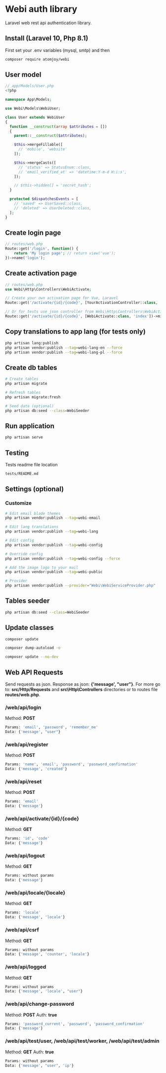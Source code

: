 # Webi auth library

Laravel web rest api authentication library.

## Install (Laravel 10, Php 8.1)

First set your .env variables (mysql, smtp) and then

```sh
composer require atomjoy/webi
```

## User model

```php
// app/Models/User.php
<?php

namespace App\Models;

use Webi\Models\WebiUser;

class User extends WebiUser
{
  function __construct(array $attributes = [])
  {
    parent::__construct($attributes);

    $this->mergeFillable([
      // 'mobile', 'website'
    ]);

    $this->mergeCasts([
      // 'status' => StatusEnum::class,
      // 'email_verified_at' => 'datetime:Y-m-d H:i:s',
    ]);

    // $this->hidden[] = 'secret_hash';
  }

  protected $dispatchesEvents = [
    // 'saved' => UserSaved::class,
    // 'deleted' => UserDeleted::class,
  ];
}
```

## Create login page

```php
// routes/web.php
Route::get('/login', function() {
    return 'My login page'; // return view('vue');
})->name('login');
```

## Create activation page

```php
// routes/web.php
use Webi\Http\Controllers\WebiActivate;

// Create your own activation page for Vue, Laravel
Route::get('/activate/{id}/{code}', [YourActivationController::class, 'index'])->middleware(['webi-locale']);

// Or for tests use json controller from Webi\Http\Controllers\WebiActivate.php
Route::get('/activate/{id}/{code}', [WebiActivate::class, 'index'])->middleware(['webi-locale']);
```

## Copy translations to app lang (for tests only)

```sh
php artisan lang:publish
php artisan vendor:publish --tag=webi-lang-en --force
php artisan vendor:publish --tag=webi-lang-pl --force
```

## Create db tables

```sh
# Create tables
php artisan migrate

# Refresh tables
php artisan migrate:fresh

# Seed data (optional)
php artisan db:seed --class=WebiSeeder
```

## Run application

```sh
php artisan serve
```

## Testing

Tests readme file location

```sh
tests/README.md
```

## Settings (optional)

### Customize

```sh
# Edit email blade themes
php artisan vendor:publish --tag=webi-email

# Edit lang translations
php artisan vendor:publish --tag=webi-lang

# Edit config
php artisan vendor:publish --tag=webi-config

# Override config
php artisan vendor:publish --tag=webi-config --force

# Add the image logo to your mail
php artisan vendor:publish --tag=webi-public

# Provider
php artisan vendor:publish --provider="Webi\WebiServiceProvider.php"
```

## Tables seeder

```sh
php artisan db:seed --class=WebiSeeder
```

## Update classes

```sh
composer update

composer dump-autoload -o

composer update --no-dev
```

## Web API Requests

Send requests as json. Response as json: **{'message', "user"}**. For more go to: **src/Http/Requests** and **src\Http\Controllers** directories or to routes file **routes/web.php**.

### /web/api/login

Method: **POST**

```sh
Params: 'email', 'password', 'remember_me'
Data: {'message', "user"}
```

### /web/api/register

Method: **POST**

```sh
Params: 'name', 'email', 'password', 'password_confirmation'
Data: {'message', 'created'}
```

### /web/api/reset

Method: **POST**

```sh
Params: 'email'
Data: {'message'}
```

### /web/api/activate/{id}/{code}

Method: **GET**

```sh
Params: 'id', 'code'
Data: {'message'}
```

### /web/api/logout

Method: **GET**

```sh
Params: without params
Data: {'message'}
```

### /web/api/locale/{locale}

Method: **GET**

```sh
Params: 'locale'
Data: {'message', 'locale'}
```

### /web/api/csrf

Method: **GET**

```sh
Params: without params
Data: {'message', 'counter', 'locale'}
```

### /web/api/logged

Method: **GET**

```sh
Params: without params
Data: {'message', 'locale', "user"}
```

### /web/api/change-password

Method: **POST** Auth: **true**

```sh
Params: 'password_current', 'password', 'password_confirmation'
Data: {'message'}
```

### /web/api/test/user, /web/api/test/worker, /web/api/test/admin

Method: **GET** Auth: **true**

```sh
Params: without params
Data: {'message', "user", 'ip'}
```
